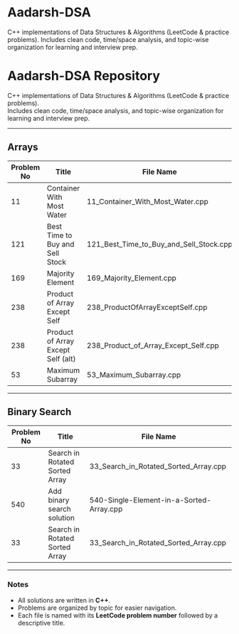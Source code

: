 # Aadarsh-DSA
C++ implementations of Data Structures &amp; Algorithms (LeetCode &amp; practice problems). Includes clean code, time/space analysis, and topic-wise organization for learning and interview prep.
# Aadarsh-DSA Repository

C++ implementations of Data Structures & Algorithms (LeetCode & practice problems).  
Includes clean code, time/space analysis, and topic-wise organization for learning and interview prep.

---

## Arrays

| Problem No | Title                                | File Name                                      |
|------------|--------------------------------------|-----------------------------------------------|
| 11         | Container With Most Water            | 11_Container_With_Most_Water.cpp              |
| 121        | Best Time to Buy and Sell Stock      | 121_Best_Time_to_Buy_and_Sell_Stock.cpp       |
| 169        | Majority Element                     | 169_Majority_Element.cpp                      |
| 238        | Product of Array Except Self         | 238_ProductOfArrayExceptSelf.cpp              |
| 238        | Product of Array Except Self (alt)   | 238_Product_of_Array_Except_Self.cpp          |
| 53         | Maximum Subarray                     | 53_Maximum_Subarray.cpp                       |

---

## Binary Search

| Problem No | Title                              | File Name                                      |
|------------|------------------------------------|-----------------------------------------------|
| 33         | Search in Rotated Sorted Array     | 33_Search_in_Rotated_Sorted_Array.cpp         |
| 540        | Add binary search solution         | 540-Single-Element-in-a-Sorted-Array.cpp      |
| 33         | Search in Rotated Sorted Array     | 33_Search_in_Rotated_Sorted_Array.cpp         |
---

### Notes

- All solutions are written in **C++**.
- Problems are organized by topic for easier navigation.
- Each file is named with its **LeetCode problem number** followed by a descriptive title.
